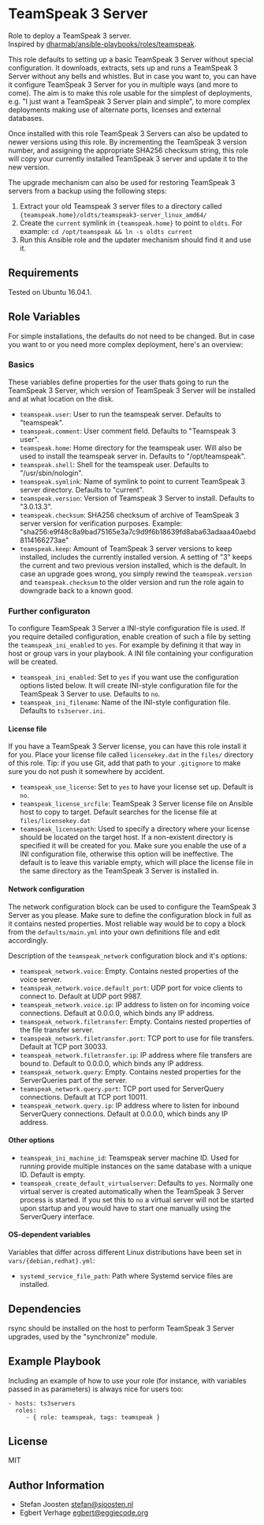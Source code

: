 # TeamSpeak 3 Server

Role to deploy a TeamSpeak 3 server.  
Inspired by [dharmab/ansible-playbooks/roles/teamspeak](https://github.com/dharmab/ansible-playbooks/tree/master/roles/teamspeak).

This role defaults to setting up a basic TeamSpeak 3 Server without special configuration. It downloads, extracts, sets up and runs a TeamSpeak 3 Server without any bells and whistles. But in case you want to, you can have it configure TeamSpeak 3 Server for you in multiple ways (and more to come). The aim is to make this role usable for the simplest of deployments, e.g. "I just want a TeamSpeak 3 Server plain and simple", to more complex deployments making use of alternate ports, licenses and external databases.

Once installed with this role TeamSpeak 3 Servers can also be updated to newer versions using this role.
By incrementing the TeamSpeak 3 version number, and assigning the appropriate SHA256 checksum string, this role will copy your currently installed TeamSpeak 3 server and update it to the new version.  

The upgrade mechanism can also be used for restoring TeamSpeak 3 servers from a backup using the following steps:

1. Extract your old Teamspeak 3 server files to a directory called `{teamspeak.home}/oldts/teamspeak3-server_linux_amd64/` 
2. Create the `current` symlink in `{teamspeak.home}` to point to `oldts`. For example: `cd /opt/teamspeak && ln -s oldts current`
3. Run this Ansible role and the updater mechanism should find it and use it.

## Requirements

Tested on Ubuntu 16.04.1.

## Role Variables

For simple installations, the defaults do not need to be changed. But in case you want to or you need more complex deployment, here's an overview:

### Basics

These variables define properties for the user thats going to run the TeamSpeak 3 Server, which version of TeamSpeak 3 Server will be installed and at what location on the disk. 

* `teamspeak.user`: User to run the teamspeak server. Defaults to "teamspeak".
* `teamspeak.comment`: User comment field. Defaults to "Teamspeak 3 user".
* `teamspeak.home`: Home directory for the teamspeak user. Will also be used to install the teamspeak server in. Defaults to "/opt/teamspeak".
* `teamspeak.shell`: Shell for the teamspeak user. Defaults to "/usr/sbin/nologin".
* `teamspeak.symlink`: Name of symlink to point to current TeamSpeak 3 server directory. Defaults to "current".
* `teamspeak.version`: Version of Teamspeak 3 Server to install. Defaults to "3.0.13.3".
* `teamspeak.checksum`: SHA256 checksum of archive of TeamSpeak 3 server version for verification purposes. Example: "sha256:e9f48c8a9bad75165e3a7c9d9f6b18639fd8aba63adaaa40aebd8114166273ae"
* `teamspeak.keep`: Amount of TeamSpeak 3 server versions to keep installed, includes the currently installed version. A setting of "3" keeps the current and two previous version installed, which is the default. In case an upgrade goes wrong, you simply rewind the `teamspeak.version` and `teamspeak.checksum` to the older version and run the role again to downgrade back to a known good.

### Further configuraton
To configure TeamSpeak 3 Server a INI-style configuration file is used. If you require detailed configuration, enable creation of such a file by setting the `teamspeak_ini_enabled` to `yes`. For example by defining it that way in host or group vars in your playbook. A INI file containing your configuration will be created.  

* `teamspeak_ini_enabled`: Set to `yes` if you want use the configuration options listed below. It will create INI-style configuration file for the TeamSpeak 3 Server to use. Defaults to `no`.
* `teamspeak_ini_filename`: Name of the INI-style configuration file. Defaults to `ts3server.ini`.

#### License file

If you have a TeamSpeak 3 Server license, you can have this role install it for you. Place your license file called `licensekey.dat` in the `files/` directory of this role. Tip: if you use Git, add that path to your `.gitignore` to make sure you do not push it somewhere by accident. 

* `teamspeak_use_license`: Set to `yes` to have your license set up. Default is `no`.
* `teamspeak_license_srcfile`: TeamSpeak 3 Server license file on Ansible host to copy to target. Default searches for the license file at `files/licensekey.dat`
* `teamspeak_licensepath`: Used to specify a directory where your license should be located on the target host. If a non-existent directory is specified it will be created for you. Make sure you enable the use of a INI configuration file, otherwise this option will be ineffective. The default is to leave this variable empty, which will place the license file in the same directory as the TeamSpeak 3 Server is installed in.  

#### Network configuration

The network configuration block can be used to configure the TeamSpeak 3 Server as you please. Make sure to define the configuration block in full as it contains nested properties. Most reliable way would be to copy a block from the `defaults/main.yml` into your own definitions file and edit accordingly. 

Description of the `teamspeak_network` configuration block and it's options:

* `teamspeak_network.voice`: Empty. Contains nested properties of the voice server. 
* `teamspeak_network.voice.default_port`: UDP port for voice clients to connect to. Default at UDP port 9987.
* `teamspeak_network.voice.ip`: IP address to listen on for incoming voice connections. Default at 0.0.0.0, which binds any IP address.
* `teamspeak_network.filetransfer`: Empty. Contains nested properties of the file transfer server.
* `teamspeak_network.filetransfer.port`: TCP port to use for file transfers. Default at TCP port 30033.
* `teamspeak_network.filetransfer.ip`: IP address where file transfers are bound to. Default to 0.0.0.0, which binds any IP address.
* `teamspeak_network.query`: Empty. Contains nested properties for the ServerQueries part of the server.
* `teamspeak_network.query.port`: TCP port used for ServerQuery connections. Default at TCP port 10011.
* `teamspeak_network.query.ip`: IP address where to listen for inbound ServerQuery connections. Default at 0.0.0.0, which binds any IP address.

#### Other options

* `teamspeak_ini_machine_id`: Teamspeak server machine ID. Used for running provide multiple instances on the same database with a unique ID. Default is empty.
* `teamspeak_create_default_virtualserver`: Defaults to `yes`. Normally one virtual server is created automatically when the TeamSpeak 3 Server process is started. If you set this to `no` a virtual server will not be started upon startup and you would have to start one manually using the ServerQuery interface. 

#### OS-dependent variables

Variables that differ across different Linux distributions have been set in `vars/{debian,redhat}.yml`:

* `systemd_service_file_path`: Path where Systemd service files are installed.

## Dependencies

rsync should be installed on the host to perform TeamSpeak 3 Server upgrades, used by the "synchronize" module.

## Example Playbook

Including an example of how to use your role (for instance, with variables passed in as parameters) is always nice for users too:

    - hosts: ts3servers
      roles:
         - { role: teamspeak, tags: teamspeak }

## License

MIT

## Author Information

* Stefan Joosten <stefan@sjoosten.nl>
* Egbert Verhage <egbert@eggiecode.org>
